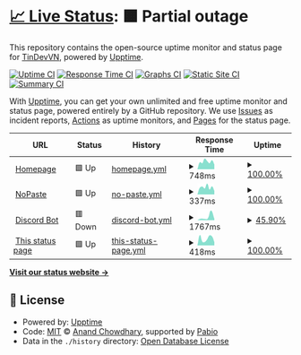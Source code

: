 # [📈 Live Status](https://status.tinvn.eu.org): <!--live status--> **🟧 Partial outage**

This repository contains the open-source uptime monitor and status page for [TinDevVN](https://status.tinvn.eu.org), powered by [Upptime](https://github.com/upptime/upptime).

[![Uptime CI](https://github.com/TinDevVN/status/workflows/Uptime%20CI/badge.svg)](https://github.com/TinDevVN/status/actions?query=workflow%3A%22Uptime+CI%22)
[![Response Time CI](https://github.com/TinDevVN/status/workflows/Response%20Time%20CI/badge.svg)](https://github.com/TinDevVN/status/actions?query=workflow%3A%22Response+Time+CI%22)
[![Graphs CI](https://github.com/TinDevVN/status/workflows/Graphs%20CI/badge.svg)](https://github.com/TinDevVN/status/actions?query=workflow%3A%22Graphs+CI%22)
[![Static Site CI](https://github.com/TinDevVN/status/workflows/Static%20Site%20CI/badge.svg)](https://github.com/TinDevVN/status/actions?query=workflow%3A%22Static+Site+CI%22)
[![Summary CI](https://github.com/TinDevVN/status/workflows/Summary%20CI/badge.svg)](https://github.com/TinDevVN/status/actions?query=workflow%3A%22Summary+CI%22)

With [Upptime](https://upptime.js.org), you can get your own unlimited and free uptime monitor and status page, powered entirely by a GitHub repository. We use [Issues](https://github.com/TinDevVN/status/issues) as incident reports, [Actions](https://github.com/TinDevVN/status/actions) as uptime monitors, and [Pages](https://status.tinvn.eu.org) for the status page.

<!--start: status pages-->
<!-- This summary is generated by Upptime (https://github.com/upptime/upptime) -->
<!-- Do not edit this manually, your changes will be overwritten -->
<!-- prettier-ignore -->
| URL | Status | History | Response Time | Uptime |
| --- | ------ | ------- | ------------- | ------ |
| <img alt="" src="https://icons.duckduckgo.com/ip3/tindev.16-b.it.ico" height="13"> [Homepage](https://tindev.16-b.it) | 🟩 Up | [homepage.yml](https://github.com/TinDevVN/status/commits/HEAD/history/homepage.yml) | <details><summary><img alt="Response time graph" src="./graphs/homepage/response-time-week.png" height="20"> 748ms</summary><br><a href="https://status.tindev.16-b.it/history/homepage"><img alt="Response time 794" src="https://img.shields.io/endpoint?url=https%3A%2F%2Fraw.githubusercontent.com%2FTinDevVN%2Fstatus%2FHEAD%2Fapi%2Fhomepage%2Fresponse-time.json"></a><br><a href="https://status.tindev.16-b.it/history/homepage"><img alt="24-hour response time 564" src="https://img.shields.io/endpoint?url=https%3A%2F%2Fraw.githubusercontent.com%2FTinDevVN%2Fstatus%2FHEAD%2Fapi%2Fhomepage%2Fresponse-time-day.json"></a><br><a href="https://status.tindev.16-b.it/history/homepage"><img alt="7-day response time 748" src="https://img.shields.io/endpoint?url=https%3A%2F%2Fraw.githubusercontent.com%2FTinDevVN%2Fstatus%2FHEAD%2Fapi%2Fhomepage%2Fresponse-time-week.json"></a><br><a href="https://status.tindev.16-b.it/history/homepage"><img alt="30-day response time 695" src="https://img.shields.io/endpoint?url=https%3A%2F%2Fraw.githubusercontent.com%2FTinDevVN%2Fstatus%2FHEAD%2Fapi%2Fhomepage%2Fresponse-time-month.json"></a><br><a href="https://status.tindev.16-b.it/history/homepage"><img alt="1-year response time 794" src="https://img.shields.io/endpoint?url=https%3A%2F%2Fraw.githubusercontent.com%2FTinDevVN%2Fstatus%2FHEAD%2Fapi%2Fhomepage%2Fresponse-time-year.json"></a></details> | <details><summary><a href="https://status.tindev.16-b.it/history/homepage">100.00%</a></summary><a href="https://status.tindev.16-b.it/history/homepage"><img alt="All-time uptime 97.31%" src="https://img.shields.io/endpoint?url=https%3A%2F%2Fraw.githubusercontent.com%2FTinDevVN%2Fstatus%2FHEAD%2Fapi%2Fhomepage%2Fuptime.json"></a><br><a href="https://status.tindev.16-b.it/history/homepage"><img alt="24-hour uptime 100.00%" src="https://img.shields.io/endpoint?url=https%3A%2F%2Fraw.githubusercontent.com%2FTinDevVN%2Fstatus%2FHEAD%2Fapi%2Fhomepage%2Fuptime-day.json"></a><br><a href="https://status.tindev.16-b.it/history/homepage"><img alt="7-day uptime 100.00%" src="https://img.shields.io/endpoint?url=https%3A%2F%2Fraw.githubusercontent.com%2FTinDevVN%2Fstatus%2FHEAD%2Fapi%2Fhomepage%2Fuptime-week.json"></a><br><a href="https://status.tindev.16-b.it/history/homepage"><img alt="30-day uptime 100.00%" src="https://img.shields.io/endpoint?url=https%3A%2F%2Fraw.githubusercontent.com%2FTinDevVN%2Fstatus%2FHEAD%2Fapi%2Fhomepage%2Fuptime-month.json"></a><br><a href="https://status.tindev.16-b.it/history/homepage"><img alt="1-year uptime 97.31%" src="https://img.shields.io/endpoint?url=https%3A%2F%2Fraw.githubusercontent.com%2FTinDevVN%2Fstatus%2FHEAD%2Fapi%2Fhomepage%2Fuptime-year.json"></a></details>
| <img alt="" src="https://icons.duckduckgo.com/ip3/nopaste.tinvn.eu.org.ico" height="13"> [NoPaste](https://nopaste.tinvn.eu.org) | 🟩 Up | [no-paste.yml](https://github.com/TinDevVN/status/commits/HEAD/history/no-paste.yml) | <details><summary><img alt="Response time graph" src="./graphs/no-paste/response-time-week.png" height="20"> 337ms</summary><br><a href="https://status.tindev.16-b.it/history/no-paste"><img alt="Response time 567" src="https://img.shields.io/endpoint?url=https%3A%2F%2Fraw.githubusercontent.com%2FTinDevVN%2Fstatus%2FHEAD%2Fapi%2Fno-paste%2Fresponse-time.json"></a><br><a href="https://status.tindev.16-b.it/history/no-paste"><img alt="24-hour response time 211" src="https://img.shields.io/endpoint?url=https%3A%2F%2Fraw.githubusercontent.com%2FTinDevVN%2Fstatus%2FHEAD%2Fapi%2Fno-paste%2Fresponse-time-day.json"></a><br><a href="https://status.tindev.16-b.it/history/no-paste"><img alt="7-day response time 337" src="https://img.shields.io/endpoint?url=https%3A%2F%2Fraw.githubusercontent.com%2FTinDevVN%2Fstatus%2FHEAD%2Fapi%2Fno-paste%2Fresponse-time-week.json"></a><br><a href="https://status.tindev.16-b.it/history/no-paste"><img alt="30-day response time 353" src="https://img.shields.io/endpoint?url=https%3A%2F%2Fraw.githubusercontent.com%2FTinDevVN%2Fstatus%2FHEAD%2Fapi%2Fno-paste%2Fresponse-time-month.json"></a><br><a href="https://status.tindev.16-b.it/history/no-paste"><img alt="1-year response time 567" src="https://img.shields.io/endpoint?url=https%3A%2F%2Fraw.githubusercontent.com%2FTinDevVN%2Fstatus%2FHEAD%2Fapi%2Fno-paste%2Fresponse-time-year.json"></a></details> | <details><summary><a href="https://status.tindev.16-b.it/history/no-paste">100.00%</a></summary><a href="https://status.tindev.16-b.it/history/no-paste"><img alt="All-time uptime 100.00%" src="https://img.shields.io/endpoint?url=https%3A%2F%2Fraw.githubusercontent.com%2FTinDevVN%2Fstatus%2FHEAD%2Fapi%2Fno-paste%2Fuptime.json"></a><br><a href="https://status.tindev.16-b.it/history/no-paste"><img alt="24-hour uptime 100.00%" src="https://img.shields.io/endpoint?url=https%3A%2F%2Fraw.githubusercontent.com%2FTinDevVN%2Fstatus%2FHEAD%2Fapi%2Fno-paste%2Fuptime-day.json"></a><br><a href="https://status.tindev.16-b.it/history/no-paste"><img alt="7-day uptime 100.00%" src="https://img.shields.io/endpoint?url=https%3A%2F%2Fraw.githubusercontent.com%2FTinDevVN%2Fstatus%2FHEAD%2Fapi%2Fno-paste%2Fuptime-week.json"></a><br><a href="https://status.tindev.16-b.it/history/no-paste"><img alt="30-day uptime 100.00%" src="https://img.shields.io/endpoint?url=https%3A%2F%2Fraw.githubusercontent.com%2FTinDevVN%2Fstatus%2FHEAD%2Fapi%2Fno-paste%2Fuptime-month.json"></a><br><a href="https://status.tindev.16-b.it/history/no-paste"><img alt="1-year uptime 100.00%" src="https://img.shields.io/endpoint?url=https%3A%2F%2Fraw.githubusercontent.com%2FTinDevVN%2Fstatus%2FHEAD%2Fapi%2Fno-paste%2Fuptime-year.json"></a></details>
| <img alt="" src="https://icons.duckduckgo.com/ip3/tinoy.tinvn.eu.org.ico" height="13"> [Discord Bot](https://tinoy.tinvn.eu.org) | 🟥 Down | [discord-bot.yml](https://github.com/TinDevVN/status/commits/HEAD/history/discord-bot.yml) | <details><summary><img alt="Response time graph" src="./graphs/discord-bot/response-time-week.png" height="20"> 1767ms</summary><br><a href="https://status.tindev.16-b.it/history/discord-bot"><img alt="Response time 1318" src="https://img.shields.io/endpoint?url=https%3A%2F%2Fraw.githubusercontent.com%2FTinDevVN%2Fstatus%2FHEAD%2Fapi%2Fdiscord-bot%2Fresponse-time.json"></a><br><a href="https://status.tindev.16-b.it/history/discord-bot"><img alt="24-hour response time 0" src="https://img.shields.io/endpoint?url=https%3A%2F%2Fraw.githubusercontent.com%2FTinDevVN%2Fstatus%2FHEAD%2Fapi%2Fdiscord-bot%2Fresponse-time-day.json"></a><br><a href="https://status.tindev.16-b.it/history/discord-bot"><img alt="7-day response time 1767" src="https://img.shields.io/endpoint?url=https%3A%2F%2Fraw.githubusercontent.com%2FTinDevVN%2Fstatus%2FHEAD%2Fapi%2Fdiscord-bot%2Fresponse-time-week.json"></a><br><a href="https://status.tindev.16-b.it/history/discord-bot"><img alt="30-day response time 1081" src="https://img.shields.io/endpoint?url=https%3A%2F%2Fraw.githubusercontent.com%2FTinDevVN%2Fstatus%2FHEAD%2Fapi%2Fdiscord-bot%2Fresponse-time-month.json"></a><br><a href="https://status.tindev.16-b.it/history/discord-bot"><img alt="1-year response time 1318" src="https://img.shields.io/endpoint?url=https%3A%2F%2Fraw.githubusercontent.com%2FTinDevVN%2Fstatus%2FHEAD%2Fapi%2Fdiscord-bot%2Fresponse-time-year.json"></a></details> | <details><summary><a href="https://status.tindev.16-b.it/history/discord-bot">45.90%</a></summary><a href="https://status.tindev.16-b.it/history/discord-bot"><img alt="All-time uptime 96.37%" src="https://img.shields.io/endpoint?url=https%3A%2F%2Fraw.githubusercontent.com%2FTinDevVN%2Fstatus%2FHEAD%2Fapi%2Fdiscord-bot%2Fuptime.json"></a><br><a href="https://status.tindev.16-b.it/history/discord-bot"><img alt="24-hour uptime 0.00%" src="https://img.shields.io/endpoint?url=https%3A%2F%2Fraw.githubusercontent.com%2FTinDevVN%2Fstatus%2FHEAD%2Fapi%2Fdiscord-bot%2Fuptime-day.json"></a><br><a href="https://status.tindev.16-b.it/history/discord-bot"><img alt="7-day uptime 45.90%" src="https://img.shields.io/endpoint?url=https%3A%2F%2Fraw.githubusercontent.com%2FTinDevVN%2Fstatus%2FHEAD%2Fapi%2Fdiscord-bot%2Fuptime-week.json"></a><br><a href="https://status.tindev.16-b.it/history/discord-bot"><img alt="30-day uptime 87.55%" src="https://img.shields.io/endpoint?url=https%3A%2F%2Fraw.githubusercontent.com%2FTinDevVN%2Fstatus%2FHEAD%2Fapi%2Fdiscord-bot%2Fuptime-month.json"></a><br><a href="https://status.tindev.16-b.it/history/discord-bot"><img alt="1-year uptime 96.37%" src="https://img.shields.io/endpoint?url=https%3A%2F%2Fraw.githubusercontent.com%2FTinDevVN%2Fstatus%2FHEAD%2Fapi%2Fdiscord-bot%2Fuptime-year.json"></a></details>
| <img alt="" src="https://icons.duckduckgo.com/ip3/status.tindev.16-b.it.ico" height="13"> [This status page](https://status.tindev.16-b.it) | 🟩 Up | [this-status-page.yml](https://github.com/TinDevVN/status/commits/HEAD/history/this-status-page.yml) | <details><summary><img alt="Response time graph" src="./graphs/this-status-page/response-time-week.png" height="20"> 418ms</summary><br><a href="https://status.tindev.16-b.it/history/this-status-page"><img alt="Response time 348" src="https://img.shields.io/endpoint?url=https%3A%2F%2Fraw.githubusercontent.com%2FTinDevVN%2Fstatus%2FHEAD%2Fapi%2Fthis-status-page%2Fresponse-time.json"></a><br><a href="https://status.tindev.16-b.it/history/this-status-page"><img alt="24-hour response time 166" src="https://img.shields.io/endpoint?url=https%3A%2F%2Fraw.githubusercontent.com%2FTinDevVN%2Fstatus%2FHEAD%2Fapi%2Fthis-status-page%2Fresponse-time-day.json"></a><br><a href="https://status.tindev.16-b.it/history/this-status-page"><img alt="7-day response time 418" src="https://img.shields.io/endpoint?url=https%3A%2F%2Fraw.githubusercontent.com%2FTinDevVN%2Fstatus%2FHEAD%2Fapi%2Fthis-status-page%2Fresponse-time-week.json"></a><br><a href="https://status.tindev.16-b.it/history/this-status-page"><img alt="30-day response time 376" src="https://img.shields.io/endpoint?url=https%3A%2F%2Fraw.githubusercontent.com%2FTinDevVN%2Fstatus%2FHEAD%2Fapi%2Fthis-status-page%2Fresponse-time-month.json"></a><br><a href="https://status.tindev.16-b.it/history/this-status-page"><img alt="1-year response time 348" src="https://img.shields.io/endpoint?url=https%3A%2F%2Fraw.githubusercontent.com%2FTinDevVN%2Fstatus%2FHEAD%2Fapi%2Fthis-status-page%2Fresponse-time-year.json"></a></details> | <details><summary><a href="https://status.tindev.16-b.it/history/this-status-page">100.00%</a></summary><a href="https://status.tindev.16-b.it/history/this-status-page"><img alt="All-time uptime 100.00%" src="https://img.shields.io/endpoint?url=https%3A%2F%2Fraw.githubusercontent.com%2FTinDevVN%2Fstatus%2FHEAD%2Fapi%2Fthis-status-page%2Fuptime.json"></a><br><a href="https://status.tindev.16-b.it/history/this-status-page"><img alt="24-hour uptime 100.00%" src="https://img.shields.io/endpoint?url=https%3A%2F%2Fraw.githubusercontent.com%2FTinDevVN%2Fstatus%2FHEAD%2Fapi%2Fthis-status-page%2Fuptime-day.json"></a><br><a href="https://status.tindev.16-b.it/history/this-status-page"><img alt="7-day uptime 100.00%" src="https://img.shields.io/endpoint?url=https%3A%2F%2Fraw.githubusercontent.com%2FTinDevVN%2Fstatus%2FHEAD%2Fapi%2Fthis-status-page%2Fuptime-week.json"></a><br><a href="https://status.tindev.16-b.it/history/this-status-page"><img alt="30-day uptime 100.00%" src="https://img.shields.io/endpoint?url=https%3A%2F%2Fraw.githubusercontent.com%2FTinDevVN%2Fstatus%2FHEAD%2Fapi%2Fthis-status-page%2Fuptime-month.json"></a><br><a href="https://status.tindev.16-b.it/history/this-status-page"><img alt="1-year uptime 100.00%" src="https://img.shields.io/endpoint?url=https%3A%2F%2Fraw.githubusercontent.com%2FTinDevVN%2Fstatus%2FHEAD%2Fapi%2Fthis-status-page%2Fuptime-year.json"></a></details>

<!--end: status pages-->

[**Visit our status website →**](https://status.tinvn.eu.org)

## 📄 License

- Powered by: [Upptime](https://github.com/upptime/upptime)
- Code: [MIT](./LICENSE) © [Anand Chowdhary](https://anandchowdhary.com), supported by [Pabio](https://pabio.com)
- Data in the `./history` directory: [Open Database License](https://opendatacommons.org/licenses/odbl/1-0/)
